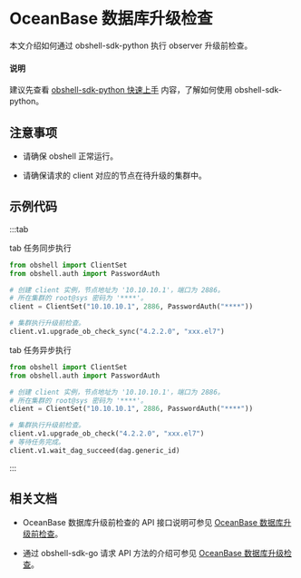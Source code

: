 # OceanBase 数据库升级检查

本文介绍如何通过 obshell-sdk-python 执行 observer 升级前检查。

<main id="notice" type='explain'>
  <h4>说明</h4>
  <p>建议先查看 <a href='100.quickstart-of-python.md'>obshell-sdk-python 快速上手</a> 内容，了解如何使用 obshell-sdk-python。</p>
</main>

## 注意事项

* 请确保 obshell 正常运行。

* 请确保请求的 client 对应的节点在待升级的集群中。

## 示例代码

:::tab

tab 任务同步执行

```python
from obshell import ClientSet
from obshell.auth import PasswordAuth

# 创建 client 实例，节点地址为 '10.10.10.1'，端口为 2886。
# 所在集群的 root@sys 密码为 '****'。
client = ClientSet("10.10.10.1", 2886, PasswordAuth("****"))

# 集群执行升级前检查。
client.v1.upgrade_ob_check_sync("4.2.2.0", "xxx.el7")
```

tab 任务异步执行

```python
from obshell import ClientSet
from obshell.auth import PasswordAuth

# 创建 client 实例，节点地址为 '10.10.10.1'，端口为 2886。
# 所在集群的 root@sys 密码为 '****'。
client = ClientSet("10.10.10.1", 2886, PasswordAuth("****"))

# 集群执行升级前检查。
client.v1.upgrade_ob_check("4.2.2.0", "xxx.el7")
# 等待任务完成。
client.v1.wait_dag_succeed(dag.generic_id)
```

:::

## 相关文档

* OceanBase 数据库升级前检查的 API 接口说明可参见 [OceanBase 数据库升级前检查](../../400.obshell-api-reference/1100.oceanbase-upgrade-check.md)。

* 通过 obshell-sdk-go 请求 API 方法的介绍可参见 [OceanBase 数据库升级检查](../200.go/1100.oceanbase-upgrade-check-of-go.md)。
